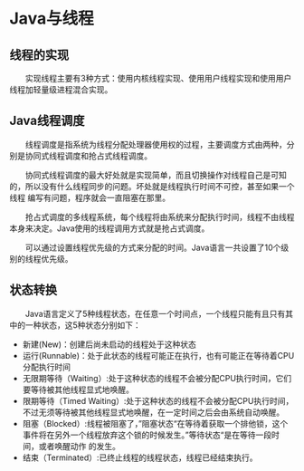 # Java与线程
## 线程的实现
&emsp;&emsp;实现线程主要有3种方式：使用内核线程实现、使用用户线程实现和使用用户线程加轻量级进程混合实现。

## Java线程调度
&emsp;&emsp;线程调度是指系统为线程分配处理器使用权的过程，主要调度方式由两种，分别是协同式线程调度和抢占式线程调度。

&emsp;&emsp;协同式线程调度的最大好处就是实现简单，而且切换操作对线程自己是可知的，所以没有什么线程同步的问题。坏处就是线程执行时间不可控，甚至如果一个线程
编写有问题，程序就会一直阻塞在那里。

&emsp;&emsp;抢占式调度的多线程系统，每个线程将由系统来分配执行时间，线程不由线程本身来决定。Java使用的线程调用方式就是抢占式调度。

&emsp;&emsp;可以通过设置线程优先级的方式来分配的时间。Java语言一共设置了10个级别的线程优先级。

## 状态转换
&emsp;&emsp;Java语言定义了5种线程状态，在任意一个时间点，一个线程只能有且只有其中的一种状态，这5种状态分别如下：
- 新建(New)：创建后尚未启动的线程处于这种状态
- 运行(Runnable)：处于此状态的线程可能正在执行，也有可能正在等待着CPU分配执行时间
- 无限期等待（Waiting）:处于这种状态的线程不会被分配CPU执行时间，它们要等待被其他线程显式地唤醒。
- 限期等待（Timed Waiting）:处于这种状态的线程不会被分配CPU执行时间，不过无须等待被其他线程显式地唤醒，在一定时间之后会由系统自动唤醒。
- 阻塞（Blocked）:线程被阻塞了，”阻塞状态“在等待着获取一个排他锁，这个事件将在另外一个线程放弃这个锁的时候发生。”等待状态“是在等待一段时间，或者唤醒动作
  的发生。
- 结束（Terminated）:已终止线程的线程状态，线程已经结束执行。


